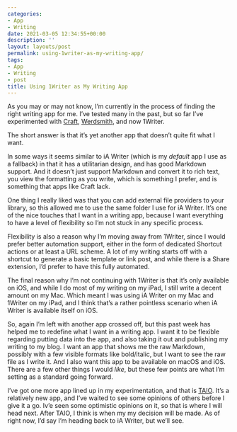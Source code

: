 ```yaml
---
categories:
- App
- Writing
date: 2021-03-05 12:34:55+00:00
description: ''
layout: layouts/post
permalink: using-1writer-as-my-writing-app/
tags:
- App
- Writing
- post
title: Using 1Writer as My Writing App
---
```


As you may or may not know, I’m currently in the process of finding the right writing app for me. I’ve tested many in the past, but so far I’ve experimented with [Craft](https://chrishannah.me/using-craft-to-write-blog-posts/), [Werdsmith](https://chrishannah.me/my-experience-with-werdsmith/), and now 1Writer.

The short answer is that it’s yet another app that doesn’t quite fit what I want.

In some ways it seems similar to iA Writer (which is my _default_ app I use as a fallback) in that it has a utilitarian design, and has good Markdown support. And it doesn’t just support Markdown and convert it to rich text, you view the formatting as you write, which is something I prefer, and is something that apps like Craft lack.

One thing I really liked was that you can add external file providers to your library, so this allowed me to use the same folder I use for iA Writer. It’s one of the nice touches that I want in a writing app, because I want everything to have a level of flexibility so I’m not stuck in any specific process.

Flexibility is also a reason why I’m moving away from 1Writer, since I would prefer better automation support, either in the form of dedicated Shortcut actions or at least a URL scheme. A lot of my writing starts off with a shortcut to generate a basic template or link post, and while there is a Share extension, I’d prefer to have this fully automated.

The final reason why I’m not continuing with 1Writer is that it’s only available on iOS, and while I do most of my writing on my iPad, I still write a decent amount on my Mac. Which meant I was using iA Writer on my Mac and 1Writer on my iPad, and I think that’s a rather pointless scenario when iA Writer is available itself on iOS.

So, again I’m left with another app crossed off, but this past week has helped me to redefine what I want in a writing app. I want it to be flexible regarding putting data into the app, and also taking it out and publishing my writing to my blog. I want an app that shows me the raw Markdown, possibly with a few visible formats like bold/italic, but I want to see the raw file as I write it. And I also want this app to be available on macOS and iOS. There are a few other things I would _like_, but these few points are what I’m setting as a standard going forward.

I’ve got one more app lined up in my experimentation, and that is [TAIO](https://apps.apple.com/gb/app/taio-markdown-text-actions/id1527036273). It’s a relatively new app, and I’ve waited to see some opinions of others before I give it a go. Iv’e seen some optimistic opinions on it, so that is where I will head next. After TAIO, I think is when my my decision will be made. As of right now, I’d say I’m heading back to iA Writer, but we’ll see.